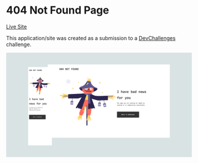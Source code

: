 # 404 Not Found Page
[Live Site](https://codernami-page-404-not-found.netlify.app/)

This application/site was created as a submission to a [DevChallenges](https://devchallenges.io/paths/responsive-web-developer) challenge. 



![preview](./scss/assets/preview.png)
